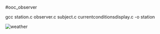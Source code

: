 #ooc_observer


gcc station.c observer.c subject.c currentconditionsdisplay.c -o station

![weather](https://github.com/aabda2000/ooc_observer/assets/38082725/5e1e8bf5-c125-4d05-abf9-591ab66b6a30)
